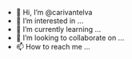 - 👋 Hi, I’m @carivantelva
- 👀 I’m interested in ...
- 🌱 I’m currently learning ...
- 💞️ I’m looking to collaborate on ...
- 📫 How to reach me ...

<!---
carivantelva/carivantelva is a ✨ special ✨ repository because its `README.md` (this file) appears on your GitHub profile.
You can click the Preview link to take a look at your changes.
--->
